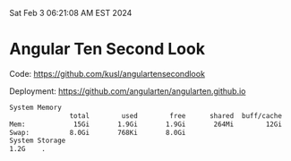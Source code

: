 Sat Feb  3 06:21:08 AM EST 2024

# Angular Ten Second Look

Code: https://github.com/kusl/angulartensecondlook

Deployment: https://github.com/angularten/angularten.github.io

```bash
System Memory
               total        used        free      shared  buff/cache   available
Mem:            15Gi       1.9Gi       1.9Gi       264Mi        12Gi        13Gi
Swap:          8.0Gi       768Ki       8.0Gi
System Storage
1.2G	.
